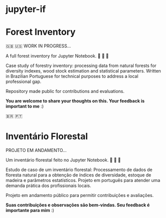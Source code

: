# jupyter-if

# Forest Inventory

🇬🇧 :us:
WORK IN PROGRESS...

A full forest inventory for Jupyter Notebook. 🌳 🌲 🌴

Case study of forestry inventory: processing data from natural forests for diversity indexes, wood stock estimation and statistical parameters.
Written in Brazilian Portuguese for technical purposes to address a local professional gap.

Repository made public for contributions and evaluations. 

<b>You are welcome to share your thoughts on this. Your feedback is important to me</b> :) 



:brazil: 🇵🇹
# Inventário Florestal

PROJETO EM ANDAMENTO...

Um inventário florestal feito no Jupyter Notebook. 🌳 🌲 🌴

Estudo de caso de um inventário florestal: Processamento de dados de floresta natural para a obtenção de índices de diversidade, estoque de madeira e parãmetros estatísticos.
Projeto em português para atender uma demanda prática dos profissionais locais.

Projeto em andamento público para permitir contribuições e avaliações.

<b>Suas contribuições e observações são bem-vindas. Seu feedback é importante para mim</b> :)
